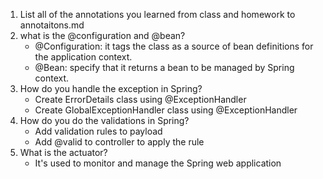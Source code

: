 1. List all of the annotations you learned from class and homework to annotaitons.md
2. what is the @configuration and @bean?
    * @Configuration: it tags the class as a source of bean definitions for the application context.
    * @Bean: specify that it returns a bean to be managed by Spring context.
3. How do you handle the exception in Spring?
    * Create ErrorDetails class using @ExceptionHandler
    * Create GlobalExceptionHandler class using @ExceptionHandler
4. How do you do the validations in Spring?
    * Add validation rules to payload
    * Add @valid to controller to apply the rule 
5. What is the actuator?
   * It's used to monitor and manage the Spring web application